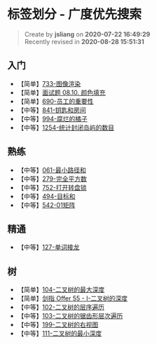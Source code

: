 标签划分 - 广度优先搜索
===

> Create by **jsliang** on **2020-07-22 16:49:29**  
> Recently revised in **2020-08-28 15:51:31**

## 入门

* 【简单】[733-图像渲染](https://leetcode-cn.com/problems/flood-fill/)
* 【简单】[面试题 08.10. 颜色填充](https://leetcode-cn.com/problems/color-fill-lcci/)
* 【简单】[690-员工的重要性](https://leetcode-cn.com/problems/employee-importance/)
* 【中等】[841-钥匙和房间](https://leetcode-cn.com/problems/keys-and-rooms)
* 【中等】[994-腐烂的橘子](https://leetcode-cn.com/problems/rotting-oranges)
* 【中等】[1254-统计封闭岛屿的数目](https://leetcode-cn.com/problems/number-of-closed-islands/)

## 熟练

* 【中等】[061-最小路径和](https://leetcode-cn.com/problems/minimum-path-sum)
* 【中等】[279-完全平方数](https://leetcode-cn.com/problems/perfect-squares)
* 【中等】[752-打开转盘锁](https://leetcode-cn.com/problems/open-the-lock)
* 【中等】[494-目标和](https://leetcode-cn.com/problems/target-sum)
* 【中等】[542-01矩阵](https://leetcode-cn.com/problems/01-matrix)

## 精通

* 【中等】[127-单词接龙](https://leetcode-cn.com/problems/word-ladder/)

## 树

* 【简单】[104-二叉树的最大深度](https://leetcode-cn.com/problems/maximum-depth-of-binary-tree/)
* 【简单】[剑指 Offer 55 - I-二叉树的深度](https://leetcode-cn.com/problems/er-cha-shu-de-shen-du-lcof/)
* 【中等】[102-二叉树的层序遍历](https://leetcode-cn.com/problems/binary-tree-level-order-traversal/)
* 【中等】[103-二叉树的锯齿形层次遍历](https://leetcode-cn.com/problems/binary-tree-zigzag-level-order-traversal/)
* 【中等】[199-二叉树的右视图](https://leetcode-cn.com/problems/binary-tree-right-side-view)
* 【中等】[111-二叉树的最小深度](https://leetcode-cn.com/problems/minimum-depth-of-binary-tree)